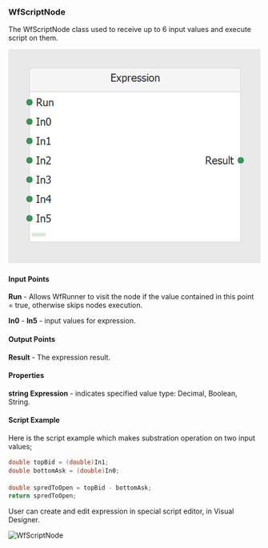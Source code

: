 ### WfScriptNode
The WfScriptNode class used to receive up to 6 input values and execute script on them.

![WfScriptNode](https://github.com/ArsenAbazian/WorkflowDiagram/blob/main/Help/Images/CommonNodes/Expression.png)

#### Input Points

**Run** - Allows WfRunner to visit the node if the value contained in this point = true, otherwise skips nodes execution.

**In0** - **In5** - input values for expression. 

#### Output Points

**Result** - The expression result.

#### Properties

**string Expression** - indicates specified value type: Decimal, Boolean, String.

#### Script Example
Here is the script example which makes substration operation on two input values;

```csharp
double topBid = (double)In1;
double bottomAsk = (double)In0;

double spredToOpen = topBid - bottomAsk;
return spredToOpen;
```

User can create and edit expression in special script editor, in Visual Designer. 

![WfScriptNode](https://github.com/ArsenAbazian/WorkflowDiagram/blob/main/Help/Images/VisualDesigner/ScriptEditor.png)